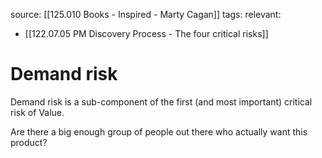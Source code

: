 source: [[125.010 Books - Inspired - Marty Cagan]]
tags:
relevant:
- [[122.07.05 PM Discovery Process - The four critical risks]]

# Demand risk

Demand risk is a sub-component of the first (and most important) critical risk of Value.

Are there a big enough group of people out there who actually want this product?